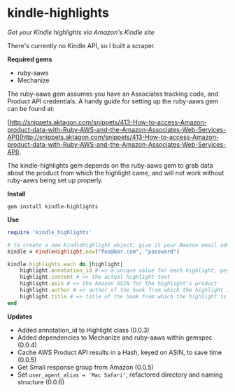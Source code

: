 kindle-highlights
============

*Get your Kindle highlights via Amazon's Kindle site*

There's currently no Kindle API, so I built a scraper.

**Required gems**

* ruby-aaws
* Mechanize

The ruby-aaws gem assumes you have an Associates tracking code, and Product API credentials.  A handy guide for setting up the ruby-aaws gem can be found at:

[http://snippets.aktagon.com/snippets/413-How-to-access-Amazon-product-data-with-Ruby-AWS-and-the-Amazon-Associates-Web-Services-API](http://snippets.aktagon.com/snippets/413-How-to-access-Amazon-product-data-with-Ruby-AWS-and-the-Amazon-Associates-Web-Services-API).

The kindle-highlights gem depends on the ruby-aaws gem to grab data about the product from which the highlight came, and will not work without ruby-aaws being set up properly.

**Install**
```
gem install kindle-highlights
```

**Use**
```ruby
require 'kindle_highlights'

# to create a new KindleHighlight object, give it your Amazon email address and password	
kindle = KindleHighlight.new("foo@bar.com", "password")

kindle.highlights.each do |highlight|
	highlight.annotation_id # => a unique value for each highlight, generated by Amazon
	highlight.content # => the actual highlight text
	highlight.asin # => the Amazon ASIN for the highlight's product
	highlight.author # => author of the book from which the highlight is taken
	highlight.title # => title of the book from which the highlight is taken
end
```

**Updates**

* Added annotation_id to Highlight class (0.0.3)
* Added dependencies to Mechanize and ruby-aaws within gemspec (0.0.4)
* Cache AWS Product API results in a Hash, keyed on ASIN, to save time (0.0.5)
* Get Small response group from Amazon (0.0.5)
* Set `user_agent_alias = 'Mac Safari'`, refactored directory and naming structure (0.0.6)
